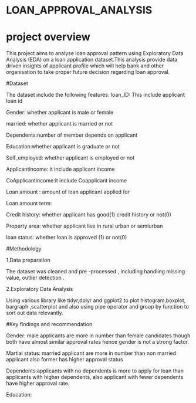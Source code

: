 # LOAN_APPROVAL_ANALYSIS

# project overview
This project aims to analyse loan approval pattern using Exploratory Data
Analysis (EDA) on a loan application dataset.This analysis provide data 
driven insights of applicant profile which will help bank and other organisation 
to take proper future decision regarding loan approval.

#Dataset

The dataset include the following features:
loan_ID: This include applicant loan id

Gender: whether applicant is male or female

married: whether applicant is married or not

Dependents:number of member depends on applicant

Education:whether applicant is graduate or not

Self_employed: whether applicant is employed or not

Applicantincome: it include applicant income

CoApplicantincome:it include Coapplicant income

Loan amount : amount of loan applicant applied for

Loan amount term:

Credit history: whether applicant has good(1) credit history or not(0)

Property area: whether applicant live in rural urban or semiurban

loan status: whether loan is approved (1) or not(0)

#Methodology

1.Data preparation

The dataset was cleaned and pre -processed , including handling missing value,
outlier detection .

2.Exploratory Data Analysis

Using various library like tidyr,dplyr and ggplot2 to plot histogram,boxplot,
bargraph ,scatterplot and  also using pipe operator and group by function to 
sort out data relevantly.

#Key findings and recommendation

Gender: male applicants are more in number than female candidates though both
have almost similar approval rates hence gender is not a strong factor.

Martial status: married applicant are more in number than non married applicant
also former has higher approval status

Dependents:applicants with no dependents is more to apply for loan than 
applicants with higher dependents, also applicant with fewer dependents have higher
approval rate.

Education:





